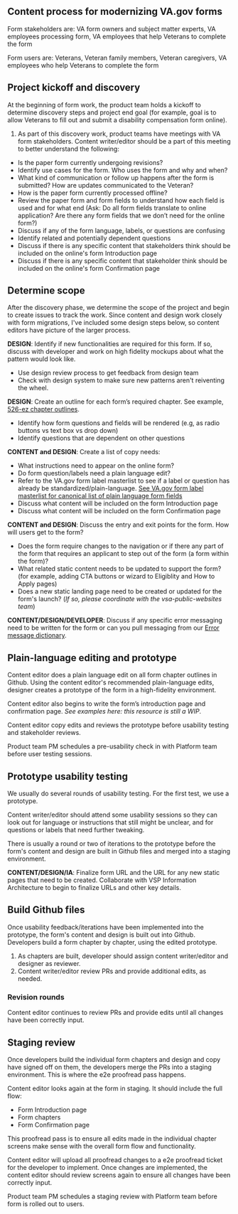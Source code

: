 
## Content process for modernizing VA.gov forms

Form stakeholders are: VA form owners and subject matter experts, VA employees processing form, VA employees that help Veterans to complete the form <br>

Form users are:  Veterans, Veteran family members, Veteran caregivers, VA employees who help Veterans to complete the form

## Project kickoff and discovery

At the beginning of form work, the product team holds a kickoff to determine discovery steps and project end goal (for example, goal is to allow Veterans to fill out and submit a disability compensation form online).

1. As part of this discovery work, product teams have meetings with  VA form stakeholders. Content writer/editor should be a part of this meeting to better understand the following: 
- Is the paper form currently undergoing revisions? 
- Identify use cases for the form. Who uses the form and why and when? 
- What kind of communication or follow up happens after the form is submitted? How are updates communicated to the Veteran? 
- How is the paper form currently processed offline? 
- Review the paper form and form fields to understand how each field is used and for what end 
(Ask: Do all form fields translate to online application? Are there any form fields that we don’t need for the online form?)
- Discuss if any of the form language, labels, or questions are confusing 
- Identify related and potentially dependent questions
- Discuss if there is any specific content that stakeholders think should be included on the online's form Introduction page
- Discuss if there is any specific content that stakeholder think should be included on the online's form Confirmation page


## Determine scope

After the discovery phase, we determine the scope of the project and begin to create issues to track the work. Since content and design work closely with form migrations, I've included some design steps below, so content editors have picture of the larger process. 

**DESIGN**:
Identify if new functionalities are required for this form. If so, discuss with developer and work on high fidelity mockups about what the pattern would look like.  

- Use design review process to get feedback from design team
- Check with design system to make sure new patterns aren't reiventing the wheel. 
	

**DESIGN**: 
Create an outline for each form’s required chapter. See example, [526-ez chapter outlines](https://github.com/department-of-veterans-affairs/va.gov-team/tree/master/products/disability/526ez/design/all-claims/chapter-outlines).

- Identify how form questions and fields will be rendered (e.g, as radio buttons vs text box vs drop down)
- Identify questions that are dependent on other questions 

	 
**CONTENT and DESIGN**: 
Create a list of copy needs: 

- What instructions need to appear on the online form? 
- Do form question/labels need a plain language edit?  
- Refer to the VA.gov form label masterlist to see if a label or question has already be standardized/plain-language. 
[See VA.gov form label masterlist for canonical list of plain language form fields](https://github.com/department-of-veterans-affairs/va.gov-team/blob/master/platform/content/VA.gov-form-labels.md) 
- Discuss what content will be included on the form Introduction page
- Discuss what content will be included on the form Confirmation page

**CONTENT and DESIGN**: 
Discuss the entry and exit points for the form. How will users get to the form?

- Does the form require changes to the navigation or if there any part of the form that requires an applicant to step out of the form (a form within the form)? 
- What related static content needs to be updated to support the form? (for example, adding CTA buttons or wizard to Eligiblity and How to Apply pages)
- Does a new static landing page need to be created or updated for the form's launch? (*If so, please coordinate with the vsa-public-websites team*)
	
**CONTENT/DESIGN/DEVELOPER**: 
Discuss if any specific error messaging need to be written for the form or can you pull messaging from our [Error message dictionary](https://design.va.gov/patterns/messaging-dictionary).


## Plain-language editing and prototype

Content editor does a plain language edit on all form chapter outlines in Github. Using the content editor's recommended plain-language edits, designer creates a prototype of the form in a high-fidelity environment. 

Content editor also begins to write the form’s introduction page and confirmation page. *See examples here: this resource is still a WIP*. 

Content editor copy edits and reviews the prototype before usability testing and stakeholder reviews. 

Product team PM schedules a pre-usability check in with Platform team before user testing sessions. 


## Prototype usability testing

We usually do several rounds of usability testing. For the first test, we use a prototype. 

Content writer/editor should attend some usability sessions so they can look out for language or instructions that still might be unclear, and for questions or labels that need further tweaking. 

There is usually a round or two of iterations to the prototype before the form's content and design are built in Github files and merged into a staging environment. 


**CONTENT/DESIGN/IA**: 
Finalize form URL and the URL for any new static pages that need to be created. Collaborate with VSP Information Architecture to begin to finalize URLs and other key details. 


## Build Github files

Once usability feedback/iterations have been implemented into the prototype, the form's content and design is built out into Github.  
Developers build a form chapter by chapter, using the edited prototype.

1. As chapters are built, developer should assign content writer/editor and designer as reviewer. 
2. Content writer/editor review PRs and provide additional edits, as needed. 

### Revision rounds

Content editor continues to review PRs and provide edits until all changes have been correctly input. 

## Staging review

Once developers build the individual form chapters and design and copy have signed off on them, the developers merge the PRs into a staging environment. This is where the e2e proofread pass happens. 

Content editor looks again at the form in staging. It should include the full flow:

- Form Introduction page
- Form chapters
- Form Confirmation page

This proofread pass is to ensure all edits made in the individual chapter screens make sense with the overall form flow and functionality.

Content editor will upload all proofread changes to a e2e proofread ticket for the developer to implement. 
Once changes are implemented, the content editor should review screens again to ensure all changes have been correctly input. 

Product team PM schedules a staging review with Platform team before form is rolled out to users.




